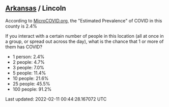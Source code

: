 
## [Arkansas](/united-states/arkansas) / Lincoln

According to [MicroCOVID.org](http://microcovid.org),
the "Estimated Prevalence" of COVID in this county is 2.4%

If you interact with a certain number of people in this location
(all at once in a group, or spread out across the day), what is the chance that
1 or more of them has COVID?

- 1 person: 2.4%
- 2 people: 4.7%
- 3 people: 7.0%
- 5 people: 11.4%
- 10 people: 21.6%
- 25 people: 45.5%
- 100 people: 91.2%

Last updated: 2022-02-11 00:44:28.167072 UTC
